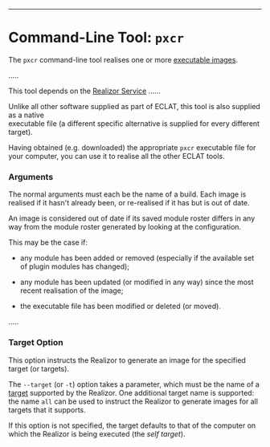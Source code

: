 -----------------------------------------------------------------------------------------------
# Command-Line Tool: `pxcr`

The `pxcr` command-line tool realises one or more [executable images](../pxcr/images.md). 

.....

This tool depends on the [Realizor Service](../services/pxcr.md) ......

Unlike all other software supplied as part of ECLAT, this tool is also supplied as a native  
executable file (a different specific alternative is supplied for every different target). 

Having obtained (e.g. downloaded) the appropriate `pxcr` executable file for your computer, you 
can use it to realise all the other ECLAT tools. 


### Arguments

The normal arguments must each be the name of a build. Each image is realised if it hasn't 
already been, or re-realised if it has but is out of date.

An image is considered out of date if its saved module roster differs in any way from the 
module roster generated by looking at the configuration. 

This may be the case if: 

 * any module has been added or removed (especially if the available set of plugin modules has 
   changed); 
   
 * any module has been updated (or modified in any way) since the most recent realisation of 
   the image; 
   
 * the executable file has been modified or deleted (or moved). 

.....


### Target Option

This option instructs the Realizor to generate an image for the specified target (or targets). 

The `--target` (or `-t`) option takes a parameter, which must be the name of a 
[target](../pxcr/targets.md) supported by the Realizor. One additional target name is 
supported: the name `all` can be used to instruct the Realizor to generate images for all 
targets that it supports. 

If this option is not specified, the target defaults to that of the computer on which the 
Realizor is being executed (the _self target_). 



